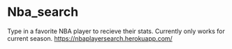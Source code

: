 # Nba_search
Type in a favorite NBA player to recieve their stats. Currently only works for current season.
https://nbaplayersearch.herokuapp.com/
